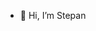 - 👋 Hi, I’m Stepan <!-- or just @Aemulatio -->
<!-- - 👀 I’m interested in CrossFit (LOL) -->
<!-- - 🌱 I’m currently learning JavaScript -->
<!-- - 💞️ I’m looking to collaborate on ...
- 📫 How to reach me ...
-->
<!---
Aemulatio/Aemulatio is a ✨ special ✨ repository because its `README.md` (this file) appears on your GitHub profile.
You can click the Preview link to take a look at your changes.
--->
<!---
<img src="https://www.codewars.com/users/Aemulatio/badges/large" />
<img src="https://projecteuler.net/profile/Aemulatio.png" />
--->
